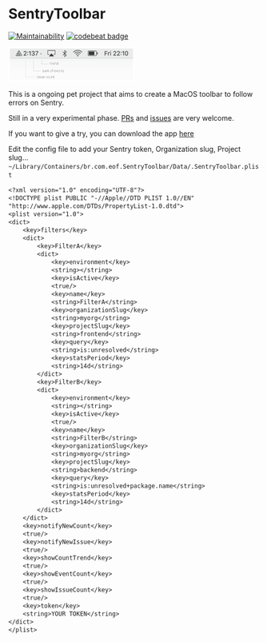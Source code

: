 # SentryToolbar

[![Maintainability](https://api.codeclimate.com/v1/badges/53e8279f6b0df5f9c9bf/maintainability)](https://codeclimate.com/github/evandroflores/SentryToolbar/maintainability)
[![codebeat badge](https://codebeat.co/badges/eb0e955c-e325-43ff-99eb-a2771e247016)](https://codebeat.co/projects/github-com-evandroflores-sentrytoolbar-master)

<img src="docs/SentryToolbarSample.png" width=50%/>


This is a ongoing pet project that aims to create a MacOS toolbar to follow errors on Sentry.

Still in a very experimental phase. [PRs](https://github.com/evandroflores/SentryToolbar/pulls) and [issues](https://github.com/evandroflores/SentryToolbar/issues) are very welcome.

If you want to give a try, you can download the app [here](https://www.dropbox.com/s/3pmlkmo2d4kya4d/SentryToolbar.app.zip?dl=0)

Edit the config file to add your Sentry token, Organization slug, Project slug...
    `~/Library/Containers/br.com.eof.SentryToolbar/Data/.SentryToolbar.plist`

```
<?xml version="1.0" encoding="UTF-8"?>
<!DOCTYPE plist PUBLIC "-//Apple//DTD PLIST 1.0//EN" "http://www.apple.com/DTDs/PropertyList-1.0.dtd">
<plist version="1.0">
<dict>
	<key>filters</key>
	<dict>
		<key>FilterA</key>
		<dict>
			<key>environment</key>
			<string></string>
			<key>isActive</key>
			<true/>
			<key>name</key>
			<string>FilterA</string>
			<key>organizationSlug</key>
			<string>myorg</string>
			<key>projectSlug</key>
			<string>frontend</string>
			<key>query</key>
			<string>is:unresolved</string>
			<key>statsPeriod</key>
			<string>14d</string>
		</dict>
		<key>FilterB</key>
        <dict>
            <key>environment</key>
            <string></string>
            <key>isActive</key>
            <true/>
            <key>name</key>
            <string>FilterB</string>
            <key>organizationSlug</key>
            <string>myorg</string>
            <key>projectSlug</key>
            <string>backend</string>
            <key>query</key>
            <string>is:unresolved+package.name</string>
            <key>statsPeriod</key>
            <string>14d</string>
        </dict>
	</dict>
	<key>notifyNewCount</key>
	<true/>
	<key>notifyNewIssue</key>
	<true/>
	<key>showCountTrend</key>
	<true/>
	<key>showEventCount</key>
	<true/>
	<key>showIssueCount</key>
	<true/>
	<key>token</key>
	<string>YOUR TOKEN</string>
</dict>
</plist>
```
